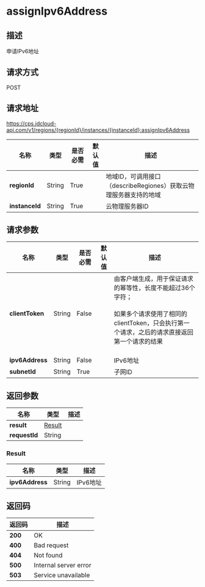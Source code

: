 # assignIpv6Address


## 描述
申请IPv6地址

## 请求方式
POST

## 请求地址
https://cps.jdcloud-api.com/v1/regions/{regionId}/instances/{instanceId}:assignIpv6Address

|名称|类型|是否必需|默认值|描述|
|---|---|---|---|---|
|**regionId**|String|True| |地域ID，可调用接口（describeRegiones）获取云物理服务器支持的地域|
|**instanceId**|String|True| |云物理服务器ID|

## 请求参数
|名称|类型|是否必需|默认值|描述|
|---|---|---|---|---|
|**clientToken**|String|False| |由客户端生成，用于保证请求的幂等性，长度不能超过36个字符；<br/><br>如果多个请求使用了相同的clientToken，只会执行第一个请求，之后的请求直接返回第一个请求的结果<br/><br>|
|**ipv6Address**|String|False| |IPv6地址|
|**subnetId**|String|True| |子网ID|


## 返回参数
|名称|类型|描述|
|---|---|---|
|**result**|[Result](assignipv6address#result)| |
|**requestId**|String| |

### <div id="result">Result</div>
|名称|类型|描述|
|---|---|---|
|**ipv6Address**|String|IPv6地址|

## 返回码
|返回码|描述|
|---|---|
|**200**|OK|
|**400**|Bad request|
|**404**|Not found|
|**500**|Internal server error|
|**503**|Service unavailable|
